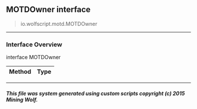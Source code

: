 ## MOTDOwner __interface__

>io.wolfscript.motd.MOTDOwner

---

### Interface Overview

interface MOTDOwner

Method | Type   
--- | :--- 



---



##### This file was system generated using custom scripts copyright (c) 2015 Mining Wolf.
	


